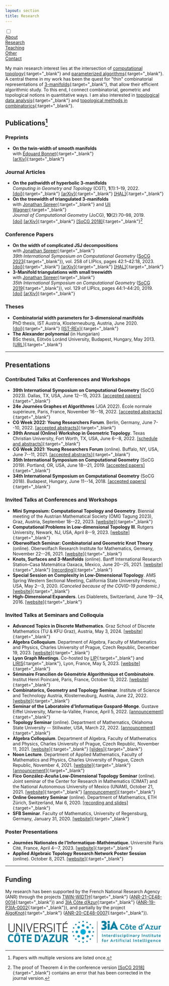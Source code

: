 ```yaml
---
layout: section
title: Research
---
```


<div class="flex-container">
  <input id="toggle" type="checkbox">
  <div class="flex-item"><a href="{{ "/" | absolute_url }}">About</a></div>
  <div class="flex-item" id="active"><a href="research.html">Research</a></div>
  <div class="flex-item"><a href="teaching.html">Teaching</a></div>
  <div class="flex-item"><a href="other.html">Other</a></div>
  <div class="flex-item"><a href="contact.html">Contact</a></div>
  <div class="flex-item" id="hamburger">
    <label for="toggle">
      <i class="fas fa-bars" id="bars"></i>
      <i class="fas fa-times" id="times"></i>
    </label>
    </div>
</div>

My main research interest lies at the intersection of [computational topology](https://en.wikipedia.org/wiki/Computational_topology){:target="_blank"} and [parameterized algorithms](https://www.mimuw.edu.pl/~malcin/book/){:target="_blank"}. A central theme in my work has been the quest for "thin" combinatorial representations of [3-manifolds](https://en.wikipedia.org/wiki/3-manifold){:target="_blank"}, that allow their efficient algorithmic study. To this end, I connect combinatorial, geometric and topological notions in quantitative ways. I am also interested in [topological data analysis](https://en.wikipedia.org/wiki/Topological_data_analysis){:target="_blank"} and [topological methods in combinatorics](https://en.wikipedia.org/wiki/Topological_combinatorics){:target="_blank"}.

## Publications[^1]

[^1]: Papers with multiple versions are listed once.

### Preprints

- **On the twin-width of smooth manifolds** <br> with [Édouard Bonnet](https://perso.ens-lyon.fr/edouard.bonnet/){:target="_blank"} <br> [[arXiv]](https://arxiv.org/abs/2407.10174){:target="_blank"}

### Journal Articles

- **On the pathwidth of hyperbolic 3-manifolds** <br> _Computing in Geometry and Topology_ (CGT), **1**(1):1–19, 2022. <br> [[doi]](https://doi.org/10.57717/cgt.v1i1.4){:target="_blank"} [[arXiv]](https://arxiv.org/abs/2105.11371){:target="_blank"} [[HAL]](https://hal.science/hal-03373577){:target="_blank"}
- **On the treewidth of triangulated 3-manifolds** <br> with [Jonathan Spreer](https://sites.google.com/view/jonathan-spreer/home){:target="_blank"} and [Uli Wagner](https://ist.ac.at/en/research/wagner-group/){:target="_blank"} <br> _Journal of Computational Geometry_ (JoCG), **10**(2):70–98, 2019. <br> [[doi]](https://doi.org/10.20382/jogc.v10i2a5) [[arXiv]](https://arxiv.org/abs/1712.00434){:target="_blank"} [[SoCG 2018]](https://doi.org/10.4230/LIPIcs.SoCG.2018.46){:target="_blank"}[^2]

[^2]: The proof of Theorem 4 in the conference version [[SoCG 2018]](https://doi.org/10.4230/LIPIcs.SoCG.2018.46){:target="_blank"} contains an error that has been corrected in the journal version.

### Conference Papers

- **On the width of complicated JSJ decompositions** <br> with [Jonathan Spreer](https://sites.google.com/view/jonathan-spreer/home){:target="_blank"} <br> _39th International Symposium on Computational Geometry_ ([SoCG 2023](https://cs.utdallas.edu/SOCG23/socg.html){:target="_blank"}), vol. 258 of LIPIcs, pages 42:1–42:18, 2023. <br> [[doi]](https://doi.org/10.4230/LIPIcs.SoCG.2023.42){:target="_blank"} [[arXiv]](https://arxiv.org/abs/2303.06789){:target="_blank"} [[HAL]](https://hal.science/hal-04055617){:target="_blank"}
- **3-Manifold triangulations with small treewidth** <br> with [Jonathan Spreer](https://sites.google.com/view/jonathan-spreer/home){:target="_blank"} <br> _35th International Symposium on Computational Geometry_ ([SoCG 2019](https://web.archive.org/web/20190717212327/https://eecs.oregonstate.edu/socg19/papers.html){:target="_blank"}), vol. 129 of LIPIcs, pages 44:1–44:20, 2019. <br> [[doi]](https://doi.org/10.4230/LIPIcs.SoCG.2019.44) [[arXiv]](https://arxiv.org/abs/1812.05528){:target="_blank"}


### Theses

- **Combinatorial width parameters for 3-dimensional manifolds** <br> PhD thesis, IST
Austria, Klosterneuburg, Austria, June 2020. <br> [[doi]](https://doi.org/10.15479/AT:ISTA:8032){:target="_blank"} [[IST-REx]](https://research-explorer.app.ist.ac.at/record/8032){:target="_blank"}
- **The Alexander polynomial** (in Hungarian) <br> BSc thesis, Eötvös Loránd
University, Budapest, Hungary, May 2013. <br> [[URL]](https://web.cs.elte.hu/blobs/diplomamunkak/bsc_mat/2013/huszar_kristof.pdf){:target="_blank"}

___


## Presentations

### Contributed Talks at Conferences and Workshops

- **39th International Symposium on Computational Geometry** (SoCG 2023). Dallas, TX, USA, June 12--15, 2023. [[accepted papers]](https://cs.utdallas.edu/SOCG23/socg.html){:target="_blank"}
- **24e Journées Graphes et Algorithmes** (JGA 2022). École normale supérieure, Paris, France, November 16--18, 2022. [[accepted abstracts]](https://jga2022.sciencesconf.org/program){:target="_blank"}
- **CG Week 2022: Young Researchers Forum**. Berlin, Germany, June 7--10, 2022. [[accepted abstracts]](https://www.inf.fu-berlin.de/inst/ag-ti/socg22/yrf.html#accepted_list){:target="_blank"}
- **39th Annual (Online) Workshop in Geometric Topology**. Texas Christian University, Fort Worth, TX, USA, June 6--8, 2022. [[schedule and abstracts]](https://faculty.tcu.edu/gfriedman/gtw2022/schedule.html){:target="_blank"}
- **CG Week 2021: Young Researchers Forum** (online). Buffalo, NY, USA, June 7--11, 2021. [[accepted abstracts]](https://cse.buffalo.edu/socg21/yrf_accepted.html){:target="_blank"}
- **35th International Symposium on Computational Geometry** (SoCG 2019). Portland, OR, USA, June 18--21, 2019. [[accepted papers]](https://eecs.oregonstate.edu/socg19/papers.html){:target="_blank"}
- **34th International Symposium on Computational Geometry** (SoCG 2018). Budapest, Hungary, June 11--14, 2018. [[accepted papers]](https://www.renyi.hu/conferences/socg18/socg_accepted_papers.xml){:target="_blank"}

### Invited Talks at Conferences and Workshops

- **Mini Symposium: Computational Topology and Geometry**. Biennial meeting of the Austrian Mathematical Society (ÖMG Tagung 2023), Graz, Austria, September 18--22, 2023. [[website]](https://oemg-tagung-2023.at/){:target="_blank"}
- **Computational Problems in Low-dimensional Topology III**. Rutgers University, Newark, NJ, USA, April 8--9, 2023. [[website]](https://sites.rutgers.edu/cplt-workshop/about/){:target="_blank"}
- **Oberwolfach Seminar: Combinatorial and Geometric Knot Theory** (online). Oberwolfach Research Institute for Mathematics, Germany, November 22--26, 2021. [[website]](https://www.mfo.de/occasion/2147b/www_view){:target="_blank"}
- **Knots, Surfaces and 3-Manifolds** (online). Banff International Research Station–Casa Matemática Oaxaca, Mexico, June 20--25, 2021. [[website]](https://www.birs.ca/events/2021/5-day-workshops/21w5094){:target="_blank"} [[recording]](http://videos.birs.ca/2021/21w5094/202106251230-Huszar.mp4){:target="_blank"}
- **Special Session on Complexity in Low-Dimensional Topology**. AMS Spring Western Sectional Meeting, California State University Fresno, USA, May 2--3, 2020.  _(Canceled because of the COVID-19 pandemic.)_ [[website]](https://www.ams.org/meetings/sectional/2272_program_ss14.html){:target="_blank"}
- **High-Dimensional Expanders**. Les Diablerets, Switzerland, June 19--24, 2016. [[website]](https://www.unige.ch/~tatiana/diablerets2016/home_new.html){:target="_blank"}

### Invited Talks at Seminars and Colloquia

- **Advanced Topics in Discrete Mathematics**. Graz School of Discrete Mathematics (TU & KFU Graz), Austria, May 3, 2024. [[website]](https://www.math.tugraz.at/graz-school-of-discrete-mathematics/index.php?link=seminar){:target="_blank"}
- **Algebra Colloquium**. Department of Algebra, Faculty of Mathematics and Physics, Charles University of Prague, Czech Republic, December 19, 2023. [[website]](https://www.mff.cuni.cz/en/math/ka/events/seminars/algebra-colloquium){:target="_blank"}
- **Lyon Graph Meetings**. Co-hosted by [LIP](http://www.ens-lyon.fr/LIP/){:target="_blank"} and [LIRIS](https://liris.cnrs.fr/en){:target="_blank"}, Lyon, France, May 5, 2023. [[website]](https://perso.liris.cnrs.fr/lfeuilloley/graph-meeting.html){:target="_blank"}
- **Séminaire Francilien de Géométrie Algorithmique et Combinatoire**. Institut Henri Poincaré, Paris, France, October 13, 2022. [[website]](https://monge.univ-mlv.fr/~hubard/GAC/){:target="_blank"}
- **Combinatorics, Geometry and Topology Seminar**. Institute of Science and Technology Austria, Klosterneuburg, Austria, June 22, 2022. [[website]](https://geomtop.pages.ist.ac.at/){:target="_blank"}
- **Seminar of the Laboratoire d'Informatique Gaspard-Monge**. Gustave Eiffel University, Marne-la-Vallée, France, April 5, 2022. [[announcement]](https://siteigm.univ-mlv.fr/seminaire/980/){:target="_blank"}
- **Topology Seminar** (online). Department of Mathematics, Oklahoma State University -- Stillwater, USA, March 22, 2022. [[announcement]](https://www.mathdept.okstate.edu/announce/pdf/1282.pdf){:target="_blank"}
- **Algebra Colloquium**. Department of Algebra, Faculty of Mathematics and Physics, Charles University of Prague, Czech Republic, November 11, 2021. [[website]](https://www.mff.cuni.cz/en/math/ka/events/seminars/algebra-colloquium){:target="_blank"} [[slides]](https://www2.karlin.mff.cuni.cz/~patakova/AlgKol/K_Huszar-Algebra_Colloquium-Prague.pdf){:target="_blank"}
- **Noon Lecture**. Department of Applied Mathematics, Faculty of Mathematics and Physics, Charles University of Prague, Czech Republic, November 4, 2021. [[website]](https://www.mff.cuni.cz/en/kam/teaching-and-seminars/noon-lectures){:target="_blank"} [[announcement]](https://www.mff.cuni.cz/en/kam/teaching-and-seminars/noon-lectures/2021/towards-thin-triangulations-of-3-manifolds){:target="_blank"}
- **Fico González-Acuña Low-Dimensional Topology Seminar** (online). Joint seminar of the Center for Research in Mathematics (CIMAT) and the National Autonomous University of Mexico (UNAM), October 21, 2021. [[website]](http://www.fico-ldtseminar.org){:target="_blank"} [[announcement]](http://www.fico-ldtseminar.org/talks/21-10-21-kristof-huszar/){:target="_blank"}
- **Online Geometry Seminar** (online). Department of Mathematics, ETH Zürich, Switzerland, Mai 6, 2020. [[recording and slides]](https://math.ethz.ch/news-and-events/events/research-seminars/online-geometry-seminar.html?s=fs20#e_15369){:target="_blank"}
- **SFB Seminar**. Faculty of Mathematics, University of Regensburg, Germany, January 31, 2020. [[website]](https://sfb-higher-invariants.app.uni-regensburg.de/index.php?StartDatum=2020-01-27){:target="_blank"}

### Poster Presentations

- **Journées Nationales de l'Informatique-Mathématique**. Université Paris Cité, France, April 4--7, 2023. [[website]](https://jnim2023.sciencesconf.org){:target="_blank"}
- **Applied Algebraic Topology Research Network Poster Session** (online). October 8, 2021. [[website]](https://sites.google.com/view/aatrn-poster-session/prior-poster-sessions/october-2021-posters){:target="_blank"}

___


## Funding

My research has been supported by the French National Research Agency (ANR) through the projects [TWIN-WIDTH](https://perso.ens-lyon.fr/edouard.bonnet/twinwidth.html){:target="_blank"} ([ANR-21-CE48-0014](https://anr.fr/Projet-ANR-21-CE48-0014){:target="_blank"}) and [3IA Côte d’Azur](https://3ia.univ-cotedazur.eu/){:target="_blank"} ([ANR-19-P3IA-0002](https://anr.fr/ProjetIA-19-P3IA-0002){:target="_blank"}), and partially by the project [AlgoKnot](https://project.inria.fr/algoknot/){:target="_blank"} ([ANR-20-CE48-0007](https://anr.fr/Projet-ANR-20-CE48-0007){:target="_blank"}).

![3IA Côte d’Azur](/assets/img/3IA_UCA.png "3IA Côte d’Azur")
